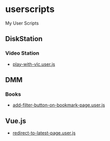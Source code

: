 # userscripts

My User Scripts

## DiskStation

### Video Station

- [play-with-vlc.user.js](https://munierujp.github.io/userscripts/scripts/disk-station/video-station/play-with-vlc.user.js)

## DMM

### Books

- [add-filter-button-on-bookmark-page.user.js](https://munierujp.github.io/userscripts/scripts/dmm/books/add-filter-button-on-bookmark-page.user.js)

## Vue.js

- [redirect-to-latest-page.user.js](https://munierujp.github.io/userscripts/scripts/vuejs/redirect-to-latest-page.user.js)
